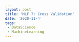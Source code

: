 ```yaml
---
layout: post
title: "MLF 7: Cross Validation"
date: '2020-11-4'
tags:
 - DataScience
 - MachineLearning
---
```

